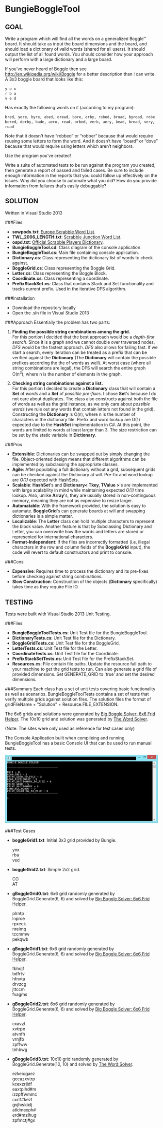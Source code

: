 ﻿BungieBoggleTool
================
GOAL
----------------
Write a program which will find all the words on a generalized Boggle™ board.  It should take as input the board dimensions and the board, and should load a dictionary of valid words (shared for all users). It should output the list of all found words. You should consider how your approach will perform with a large dictionary and a large board.

If you've never heard of Boggle then see http://en.wikipedia.org/wiki/Boggle for a better description than I can write.  A 3x3 boggle board that looks like this:

    y o x
    r b a
    v e d

Has exactly the following words on it (according to my program):

	bred, yore, byre, abed, oread, bore, orby, robed, broad, byroad, robe
	bored, derby, bade, aero, read, orbed, verb, aery, bead, bread, very, road

Note that it doesn't have “robbed” or “robber” because that would require reusing some letters to form the word.  And it doesn’t have “board” or “dove” because that would require using letters which aren’t neighbors.

Use the program you’ve created! 

Write a suite of automated tests to be run against the program you created, then generate a report of passed and failed cases. Be sure to include enough information in the reports that you could follow up effectively on the issues.  Why did you choose to automate what you did?  How do you provide information from failures that’s easily debuggable?

SOLUTION
----------------
Written in Visual Studio 2013

###Files

- **sowpods.txt**: [Europe Scrabble Word List](http://www.freescrabbledictionary.com/sowpods.txt).
- **TWL\_2006\_LENGTH.txt**: [Scrabble Junction Word List](http://www.scrabblejunction.org/wordlists.htm).
- **ospd.txt**: [Official Scrabble Players Dictionary](http://www.puzzlers.org/pub/wordlists/ospd.txt).
- **BungieBoggleTool.cd**: Class diagram of the console application.
- **BungieBoggleTool.cs**: Main file containing console application.
- **Dictionary.cs**: Class representing the dictionary list of words to check against.
- **BoggleGrid.cs**: Class representing the Boggle Grid.
- **Letter.cs**: Class representing the Boggle Block.
- **Coordinate.cs**: Class representing a coordinate.
- **PrefixStackSet.cs**: Class that contains Stack and Set functionality and tracks current prefix.  Used in the iterative DFS algorithm.

###Installation

- Download the repository locally
- Open the .sln file in Visual Studio 2013

###Approach
Essentially the problem has two parts:

1.  **Finding the possible string combinations among the grid.**  
    For this portion I decided that the best approach would be a *depth-first search*.  Since it is a graph and we cannot double over traversed nodes, *DFS* would be the fastest approach.  *DFS* also allows for failing fast.  If we start a search, every iteration can be treated as a prefix that can be verified against the **Dictionary** (The **Dictionary** will contain the possible prefixes according the the of words as well). At worst case (where all string combinations are legal), the DFS will search the entire graph O(n<sup>3</sup>), where n is the number of elements in the graph. 

2.  **Checking string combinations against a list.**  
    For this portion I decided to create a **Dictionary** class that will contain a **Set** of *words* and a **Set** of *possible pre-fixes*.  I chose **Set**'s because I do not care about duplicates.  The class also constructs against both the file of words as well as the grid instance, as we only care about *possible words* (we rule out any words that contain letters not found in the grid).  Constructing the **Dictionary** is O(n), where n is the number of characters in the dictionary file.  Prefix and word lookup are O(1) expected due to the **HashSet** implementation in C#.  At this point, the words are limited to words at least larger than 3.  The size restriction can be set by the static variable in **Dictionary**.

###Pros
- **Extensible**: Dictionaries can be swapped out by simply changing the file.  Object-oriented design means that different algorithms can be implemented by subclassing the appropriate classes.
- **Agile**: After populating a full dictionary without a grid, subsequent grids can be checked against the Dictionary at will.  Pre-fix and word lookup are *O(1)* expected with HashSets.
- **Scalable**: **HashSet**'s and **Dictionary< Tkey, TValue >**'s are implemented with large scalability in mind while maintaining expected *O(1)* time lookup.  Also, unlike **Array**'s, they are usually stored in non-continguous memory, meaning they are not as expensive to resize larger.
- **Automatable**: With the framework provided, the solution is easy to automate.  **BoggleGrid**'s can generate boards at will and swapping dictionaries is a simple matter.
- **Localizable**: The **Letter** class can hold multiple characters to represent the block value.  Another feature is that by Subclassing Dictionary and Letter, you can overrwrite how the words and letters are stored or represented for
international characters.
- **Format-Independent**: If the files are incorrectly formatted (i.e, illegal characters in the row and column fields of the **BoggleGrid** input), the code will revert to default constructors and print to console.

###Cons
- **Expensive**: Requires time to process the dictionary and its pre-fixes before checking against string combinations.
- **Slow Construction**: Construction of the objects (**Dictionary** specifically) takes time as they require File IO.

TESTING
----------------
Tests were built with Visual Studio 2013 Unit Testing.

###Files
- **BungieBoggleToolTests.cs**: Unit Test file for the BungieBoggleTool.
- **DictionaryTests.cs**: Unit Test file for the Dictionary.
- **BoggleGridTests.cs**: Unit Test file for the BoggleGrid.
- **LetterTests.cs**: Unit Test file for the Letter.
- **CoordinateTests.cs**: Unit Test file for the Coordinate.
- **PrefixStackSetTests.cs**: Unit Test file for the PrefixStackSet.
- **Resources.cs**: File contain file paths.  Update the resource full path to your machine to get the grid tests to run.  Can also generate a grid file of provided dimensions.  Set GENERATE_GRID to 'true' and set the desired dimensions.

###Summary
Each class has a set of unit tests covering basic functionality as well as scenarios.  BungieBoggleToolTests contains a set of tests that verify multiple grids against solution files.  The solution files the format of gridFileName + "Solution" + Resource.FILE_EXTENSION.

The 6x6 grids and solutions were generated by [Big Boggle Solver: 6x6 Frid Helper](http://www.hanginghyena.com/solvers/6x6-boggle-solver).
The 10x10 grid and solution was generated by [The Word Solver](http://www.wordsolver.co.uk/).

(Note: The sites were only used as reference for test cases only)

The Console Application built when compileing and running BungieBoggleTool has a basic Console UI that can be used to run manual tests.

 <img src="resources/bungieboggletool.jpg" />

###Test Cases

- **boggleGrid1.txt**: Initial 3x3 grid provided by Bungie.

    yox  
    rba  
    ved  

- **boggleGrid2.txt**: Simple 2x2 grid.

    CO  
    AT  

- **gBoggleGrid0.txt**: 6x6 grid randomly generated by BoggleGrid.Generate(6, 6) and solved by [Big Boggle Solver: 6x6 Frid Helper](http://www.hanginghyena.com/solvers/6x6-boggle-solver).

    plrntp  
    lnprce  
    rpxeck  
    nreimq  
    tccmmw  
    pekqwb  

- **gBoggleGrid1.txt**: 6x6 grid randomly generated by BoggleGrid.Generate(6, 6) and solved by [Big Boggle Solver: 6x6 Frid Helper](http://www.hanginghyena.com/solvers/6x6-boggle-solver).

    fbhdjf  
    bdfrtv  
    hfnvta  
    drvzcg  
    jttccm  
    fvagms  

- **gBoggleGrid2.txt**: 6x6 grid randomly generated by BoggleGrid.Generate(6, 6) and solved by [Big Boggle Solver: 6x6 Frid Helper](http://www.hanginghyena.com/solvers/6x6-boggle-solver).

    cxavzt  
    xvtrpn  
    atvnfh  
    vrnjfb  
    zpffww  
    tnhbwg  

- **gBoggleGrid3.txt**: 10x10 grid randomly generated by BoggleGrid.Generate(10, 10) and solved by [The Word Solver](http://www.wordsolver.co.uk/).

    ezkeicgaez  
    gecazxvtrp  
    kcexzrjldf  
    eaxtplhd#m  
    izzpffwmmc  
    cxrlf#kezt  
    gvjhwkixlj  
    atldmexph#  
    erd#mzlhug  
    zpfmctj#gx  
